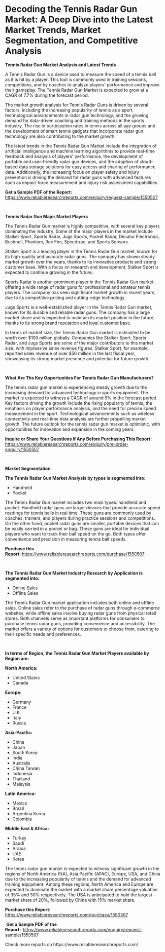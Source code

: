 <p><h1>Decoding the Tennis Radar Gun Market: A Deep Dive into the Latest Market Trends, Market Segmentation, and Competitive Analysis</h1></p><p><strong>Tennis Radar Gun Market Analysis and Latest Trends</strong></p>
<p><p>A Tennis Radar Gun is a device used to measure the speed of a tennis ball as it is hit by a player. This tool is commonly used in training sessions, competitions, and by coaches to analyze players' performance and improve their gameplay. The Tennis Radar Gun Market is expected to grow at a CAGR of 7.7% during the forecast period.</p><p>The market growth analysis for Tennis Radar Guns is driven by several factors, including the increasing popularity of tennis as a sport, technological advancements in radar gun technology, and the growing demand for data-driven coaching and training methods in the sports industry. The rise in participation rates in tennis across all age groups and the development of smart tennis gadgets that incorporate radar gun technology are also contributing to the market growth.</p><p>The latest trends in the Tennis Radar Gun Market include the integration of artificial intelligence and machine learning algorithms to provide real-time feedback and analysis of players' performance, the development of portable and user-friendly radar gun devices, and the adoption of cloud-based data storage solutions for easy access and sharing of performance data. Additionally, the increasing focus on player safety and injury prevention is driving the demand for radar guns with advanced features such as impact-force measurement and injury risk assessment capabilities.</p></p>
<p><strong>Get a Sample PDF of the Report:&nbsp;</strong> <a href="https://www.reliableresearchreports.com/enquiry/request-sample/1550507">https://www.reliableresearchreports.com/enquiry/request-sample/1550507</a></p>
<p>&nbsp;</p>
<p><strong>Tennis Radar Gun Major Market Players</strong></p>
<p><p>The Tennis Radar Gun market is highly competitive, with several key players dominating the industry. Some of the major players in the market include Stalker Sport, Sports Radar, Jugs Sports, Pocket Radar, Decatur Electronics, Bushnell, Phantom, Rev Fire, Speedtrac, and Sports Sensors.</p><p>Stalker Sport is a leading player in the Tennis Radar Gun market, known for its high-quality and accurate radar guns. The company has shown steady market growth over the years, thanks to its innovative products and strong customer base. With a focus on research and development, Stalker Sport is expected to continue growing in the future.</p><p>Sports Radar is another prominent player in the Tennis Radar Gun market, offering a wide range of radar guns for professional and amateur tennis players. The company has seen significant market growth in recent years, due to its competitive pricing and cutting-edge technology.</p><p>Jugs Sports is a well-established player in the Tennis Radar Gun market, known for its durable and reliable radar guns. The company has a large market share and is expected to maintain its market position in the future, thanks to its strong brand reputation and loyal customer base.</p><p>In terms of market size, the Tennis Radar Gun market is estimated to be worth over $100 million globally. Companies like Stalker Sport, Sports Radar, and Jugs Sports are some of the major contributors to this market size, with impressive sales revenue figures. Stalker Sport, for example, reported sales revenue of over $50 million in the last fiscal year, showcasing its strong market presence and potential for future growth.</p></p>
<p>&nbsp;</p>
<p><strong>What Are The Key Opportunities For Tennis Radar Gun Manufacturers?</strong></p>
<p><p>The tennis radar gun market is experiencing steady growth due to the increasing demand for advanced technology in sports equipment. The market is expected to witness a CAGR of around 5% in the forecast period. Key factors driving the growth include the rising popularity of tennis, the emphasis on player performance analysis, and the need for precise speed measurement in the sport. Technological advancements such as wireless connectivity and real-time data analysis are further propelling market growth. The future outlook for the tennis radar gun market is optimistic, with opportunities for innovation and expansion in the coming years.</p></p>
<p><strong>Inquire or Share Your Questions If Any Before Purchasing This Report:</strong> <a href="https://www.reliableresearchreports.com/enquiry/pre-order-enquiry/1550507">https://www.reliableresearchreports.com/enquiry/pre-order-enquiry/1550507</a></p>
<p>&nbsp;</p>
<p><strong>Market Segmentation</strong></p>
<p><strong>The Tennis Radar Gun Market Analysis by types is segmented into:</strong></p>
<p><ul><li>Handheld</li><li>Pocket</li></ul></p>
<p><p>The Tennis Radar Gun market includes two main types: handheld and pocket. Handheld radar guns are larger devices that provide accurate speed readings for tennis balls in real time. These guns are commonly used by coaches, trainers, and players during practice sessions and competitions. On the other hand, pocket radar guns are smaller, portable devices that can be easily carried in a pocket or bag. These guns are ideal for individual players who want to track their ball speed on the go. Both types offer convenience and precision in measuring tennis ball speeds.</p></p>
<p><strong>Purchase this Report:&nbsp;</strong><a href="https://www.reliableresearchreports.com/purchase/1550507">https://www.reliableresearchreports.com/purchase/1550507</a></p>
<p>&nbsp;</p>
<p><strong>The Tennis Radar Gun Market Industry Research by Application is segmented into:</strong></p>
<p><ul><li>Online Sales</li><li>Offline Sales</li></ul></p>
<p><p>The Tennis Radar Gun market application includes both online and offline sales. Online sales refer to the purchase of radar guns through e-commerce websites, while offline sales involve buying radar guns from physical retail stores. Both channels serve as important platforms for consumers to purchase tennis radar guns, providing convenience and accessibility. The market offers a variety of options for customers to choose from, catering to their specific needs and preferences.</p></p>
<p>&nbsp;</p>
<p><strong>In terms of Region, the Tennis Radar Gun Market Players available by Region are:</strong></p>
<p>
    <p> <strong> North America: </strong>
        <ul>
            <li>United States</li>
            <li>Canada</li>
        </ul>
        </p> 
    <p> <strong> Europe: </strong>
        <ul>
            <li>Germany</li>
            <li>France</li>
            <li>U.K.</li>
            <li>Italy</li>
            <li>Russia</li>
        </ul>
        </p> 
    <p> <strong> Asia-Pacific: </strong>
        <ul>
            <li>China</li>
            <li>Japan</li>
            <li>South Korea</li>
            <li>India</li>
            <li>Australia</li>
            <li>China Taiwan</li>
            <li>Indonesia</li>
            <li>Thailand</li>
            <li>Malaysia</li>
        </ul>
        </p> 
    <p> <strong> Latin America: </strong>
        <ul>
            <li>Mexico</li>
            <li>Brazil</li>
            <li>Argentina Korea</li>
            <li>Colombia</li>
        </ul>
        </p> 
    <p> <strong> Middle East & Africa: </strong>
        <ul>
            <li>Turkey</li>
            <li>Saudi</li>
            <li>Arabia</li>
            <li>UAE</li>
            <li>Korea</li>
        </ul>
    </p>
    </p>
<p><p>The tennis radar gun market is expected to witness significant growth in the regions of North America (NA), Asia Pacific (APAC), Europe, USA, and China due to the increasing popularity of tennis and the demand for advanced training equipment. Among these regions, North America and Europe are expected to dominate the market with a market share percentage valuation of 35% and 30% respectively. The USA is anticipated to hold the largest market share of 20%, followed by China with 15% market share.</p></p>
<p><strong>Purchase this Report: </strong><a href="https://www.reliableresearchreports.com/purchase/1550507">https://www.reliableresearchreports.com/purchase/1550507</a></p>
<p>&nbsp;<strong>Get a Sample PDF of the Report:&nbsp;&nbsp;</strong><a href="https://www.reliableresearchreports.com/enquiry/request-sample/1550507">https://www.reliableresearchreports.com/enquiry/request-sample/1550507</a></p>
<p><strong></strong></p>
<p>Check more reports on https://www.reliableresearchreports.com/</p>